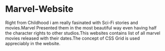 # Marvel-Website

Right from Childhood i am really fasinated with Sci-Fi stories and movies.Marvel Presented them in the most beautiful way even having half the character rights to other studios.This websites contains list of all marvel movies released with their dates.The concept of CSS Grid is used appreciably in the website.
